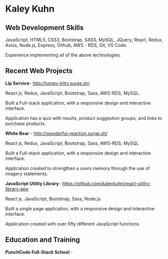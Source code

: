 # Kaley Kuhn

## Web Development Skills
JavaScript, HTML5, CSS3, Bootstrap, SASS, MySQL, JQuery, React, Redux, Axios, Node.js, Express, Github, AWS - RDS, Git, VS Code.

Experience implementing all of the above technologies.

## Recent Web Projects
**Lip Service**-​ ​http://jumpy-kitty.surge.sh/

React js, Redux, JavaScript, Bootstrap, Sass, AWS-RDS, MySQL.

Built a Full-stack application, with a responsive design and interactive interface.

Application has a quiz with results, product suggestion groups, and links to purchase products.

**White Bear** -​ ​http://wonderful-reaction.surge.sh/

React js, Redux, JavaScript, Bootstrap, Sass, AWS-RDS, MySQL

Built a Full-stack application, with a responsive design and interactive interface.

Application created to strengthen a users memory through the use of imagery statements.

**JavaScript Utility Library**-​ ​https://github.com/kaleykuhn/react-utility-library-app

React js, JavaScript, Bootstrap, Sass, Node.js.

Built a single page application, with a responsive design and interactive interface.

Application created with over fifty different JavaScript functions.

## Education and Training

**PunchCode Full-Stack School** -

